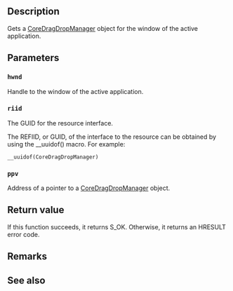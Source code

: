 ## Description

Gets a [CoreDragDropManager](https://learn.microsoft.com/uwp/api/windows.applicationmodel.datatransfer.dragdrop.core.coredragdropmanager) object for the window of the active application.

## Parameters

### `hwnd`

Handle to the window of the active application.

### `riid`

The GUID for the resource interface.

The REFIID, or GUID, of the interface to the resource can be obtained by using the __uuidof() macro. For example:

`__uuidof(CoreDragDropManager)`

### `ppv`

Address of a pointer to a [CoreDragDropManager](https://learn.microsoft.com/uwp/api/windows.applicationmodel.datatransfer.dragdrop.core.coredragdropmanager) object.

## Return value

If this function succeeds, it returns S_OK. Otherwise, it returns an HRESULT error code.

## Remarks

## See also